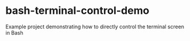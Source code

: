 # bash-terminal-control-demo
Example project demonstrating how to directly control the terminal screen in Bash
